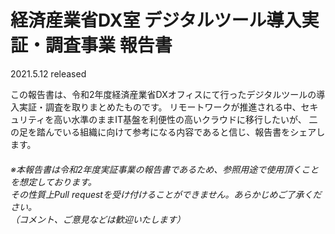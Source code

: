 # 経済産業省DX室 デジタルツール導⼊実証・調査事業 報告書
2021.5.12 released

この報告書は、令和2年度経済産業省DXオフィスにて行ったデジタルツールの導⼊実証・調査を取りまとめたものです。
リモートワークが推進される中、セキュリティを高い水準のままIT基盤を利便性の高いクラウドに移行したいが、
二の足を踏んでいる組織に向けて参考になる内容であると信じ、報告書をシェアします。

###### ※本報告書は令和2年度実証事業の報告書であるため、参照用途で使用頂くことを想定しております。<br>その性質上Pull requestを受け付けることができません。あらかじめご了承ください。<br>（コメント、ご意見などは歓迎いたします）  
